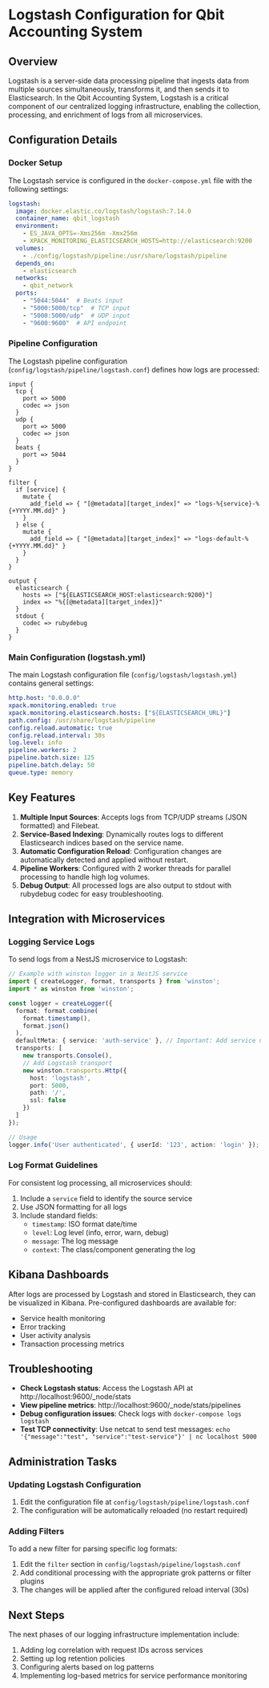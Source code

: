 # Logstash Configuration for Qbit Accounting System

## Overview

Logstash is a server-side data processing pipeline that ingests data from multiple sources simultaneously, transforms it, and then sends it to Elasticsearch. In the Qbit Accounting System, Logstash is a critical component of our centralized logging infrastructure, enabling the collection, processing, and enrichment of logs from all microservices.

## Configuration Details

### Docker Setup

The Logstash service is configured in the `docker-compose.yml` file with the following settings:

```yaml
logstash:
  image: docker.elastic.co/logstash/logstash:7.14.0
  container_name: qbit_logstash
  environment:
    - ES_JAVA_OPTS=-Xms256m -Xmx256m
    - XPACK_MONITORING_ELASTICSEARCH_HOSTS=http://elasticsearch:9200
  volumes:
    - ./config/logstash/pipeline:/usr/share/logstash/pipeline
  depends_on:
    - elasticsearch
  networks:
    - qbit_network
  ports:
    - "5044:5044"  # Beats input
    - "5000:5000/tcp"  # TCP input
    - "5000:5000/udp"  # UDP input
    - "9600:9600"  # API endpoint
```

### Pipeline Configuration

The Logstash pipeline configuration (`config/logstash/pipeline/logstash.conf`) defines how logs are processed:

```
input {
  tcp {
    port => 5000
    codec => json
  }
  udp {
    port => 5000
    codec => json
  }
  beats {
    port => 5044
  }
}

filter {
  if [service] {
    mutate {
      add_field => { "[@metadata][target_index]" => "logs-%{service}-%{+YYYY.MM.dd}" }
    }
  } else {
    mutate {
      add_field => { "[@metadata][target_index]" => "logs-default-%{+YYYY.MM.dd}" }
    }
  }
}

output {
  elasticsearch {
    hosts => ["${ELASTICSEARCH_HOST:elasticsearch:9200}"]
    index => "%{[@metadata][target_index]}"
  }
  stdout {
    codec => rubydebug
  }
}
```

### Main Configuration (logstash.yml)

The main Logstash configuration file (`config/logstash/logstash.yml`) contains general settings:

```yaml
http.host: "0.0.0.0"
xpack.monitoring.enabled: true
xpack.monitoring.elasticsearch.hosts: ["${ELASTICSEARCH_URL}"]
path.config: /usr/share/logstash/pipeline
config.reload.automatic: true
config.reload.interval: 30s
log.level: info
pipeline.workers: 2
pipeline.batch.size: 125
pipeline.batch.delay: 50
queue.type: memory
```

## Key Features

1. **Multiple Input Sources**: Accepts logs from TCP/UDP streams (JSON formatted) and Filebeat.
2. **Service-Based Indexing**: Dynamically routes logs to different Elasticsearch indices based on the service name.
3. **Automatic Configuration Reload**: Configuration changes are automatically detected and applied without restart.
4. **Pipeline Workers**: Configured with 2 worker threads for parallel processing to handle high log volumes.
5. **Debug Output**: All processed logs are also output to stdout with rubydebug codec for easy troubleshooting.

## Integration with Microservices

### Logging Service Logs

To send logs from a NestJS microservice to Logstash:

```typescript
// Example with winston logger in a NestJS service
import { createLogger, format, transports } from 'winston';
import * as winston from 'winston';

const logger = createLogger({
  format: format.combine(
    format.timestamp(),
    format.json()
  ),
  defaultMeta: { service: 'auth-service' }, // Important: Add service name
  transports: [
    new transports.Console(),
    // Add Logstash transport
    new winston.transports.Http({
      host: 'logstash',
      port: 5000,
      path: '/',
      ssl: false
    })
  ]
});

// Usage
logger.info('User authenticated', { userId: '123', action: 'login' });
```

### Log Format Guidelines

For consistent log processing, all microservices should:

1. Include a `service` field to identify the source service
2. Use JSON formatting for all logs
3. Include standard fields:
   - `timestamp`: ISO format date/time
   - `level`: Log level (info, error, warn, debug)
   - `message`: The log message
   - `context`: The class/component generating the log

## Kibana Dashboards

After logs are processed by Logstash and stored in Elasticsearch, they can be visualized in Kibana. Pre-configured dashboards are available for:

- Service health monitoring
- Error tracking
- User activity analysis
- Transaction processing metrics

## Troubleshooting

- **Check Logstash status**: Access the Logstash API at http://localhost:9600/_node/stats
- **View pipeline metrics**: http://localhost:9600/_node/stats/pipelines
- **Debug configuration issues**: Check logs with `docker-compose logs logstash`
- **Test TCP connectivity**: Use netcat to send test messages: `echo '{"message":"test", "service":"test-service"}' | nc localhost 5000`

## Administration Tasks

### Updating Logstash Configuration

1. Edit the configuration file at `config/logstash/pipeline/logstash.conf`
2. The configuration will be automatically reloaded (no restart required)

### Adding Filters

To add a new filter for parsing specific log formats:

1. Edit the `filter` section in `config/logstash/pipeline/logstash.conf`
2. Add conditional processing with the appropriate grok patterns or filter plugins
3. The changes will be applied after the configured reload interval (30s)

## Next Steps

The next phases of our logging infrastructure implementation include:

1. Adding log correlation with request IDs across services
2. Setting up log retention policies
3. Configuring alerts based on log patterns
4. Implementing log-based metrics for service performance monitoring 
